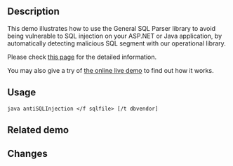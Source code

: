 ## Description
This demo illustrates how to use the General SQL Parser library to avoid being
vulnerable to SQL injection on your ASP.NET or Java application, 
by automatically detecting malicious SQL segment with our operational library.

Please check [this page](http://www.dpriver.com/blog/anti-sql-injection-tool/) for the detailed information.

You may also give a try of [the online live demo](http://sqlparser.com/livedemo_redirect.php?demo_id=sql-injection-detector) to find out how it works.

## Usage
`java antiSQLInjection </f sqlfile> [/t dbvendor]`

## Related demo

## Changes
